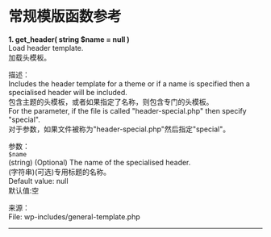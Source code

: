 # 常规模版函数参考  

**1. get_header( string $name = null )**  
Load header template.  
加载头模板。  

描述：  
Includes the header template for a theme or if a name is specified then a specialised header will be included.  
包含主题的头模板，或者如果指定了名称，则包含专门的头模板。  
For the parameter, if the file is called "header-special.php" then specify "special".  
对于参数，如果文件被称为"header-special.php"然后指定"special"。  

参数：  
`$name`  
(string) (Optional) The name of the specialised header.  
(字符串)(可选)专用标题的名称。  
Default value: null  
默认值:空  

来源：  
File: wp-includes/general-template.php  

---
